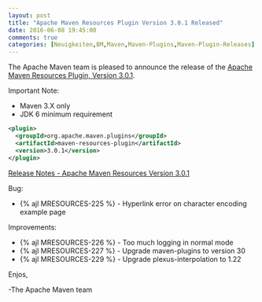 ```yaml
---
layout: post
title: "Apache Maven Resources Plugin Version 3.0.1 Released"
date: 2016-06-08 19:45:00
comments: true
categories: [Neuigkeiten,BM,Maven,Maven-Plugins,Maven-Plugin-Releases]
---
```

The Apache Maven team is pleased to announce the release of the 
[Apache Maven Resources Plugin, Version 3.0.1](https://maven.apache.org/plugins/maven-resources-plugin).


Important Note: 

 * Maven 3.X only
 * JDK 6 minimum requirement


``` xml
<plugin>
  <groupId>org.apache.maven.plugins</groupId>
  <artifactId>maven-resources-plugin</artifactId>
  <version>3.0.1</version>
</plugin>
```

<!-- more -->

[Release Notes - Apache Maven Resources Version 3.0.1](https://issues.apache.org/jira/secure/ReleaseNote.jspa?projectId=12317827&version=12335752)

Bug:

 * {% ajl MRESOURCES-225 %} - Hyperlink error on character encoding example page

Improvements:

 * {% ajl MRESOURCES-226 %} - Too much logging in normal mode
 * {% ajl MRESOURCES-227 %} - Upgrade maven-plugins to version 30
 * {% ajl MRESOURCES-229 %} - Upgrade plexus-interpolation to 1.22



Enjos,
 
-The Apache Maven team

